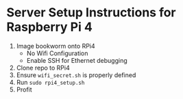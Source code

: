 # Server Setup Instructions for Raspberry Pi 4

1. Image bookworm onto RPi4
     - No Wifi Configuration
     - Enable SSH for Ethernet debugging
1. Clone repo to RPi4
1. Ensure `wifi_secret.sh` is properly defined 
1. Run `sudo rpi4_setup.sh`
1. Profit